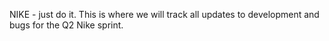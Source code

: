 
NIKE - just do it.
This is where we will track all updates to development and bugs for the Q2 Nike sprint.

